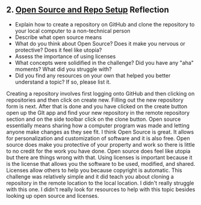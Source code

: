 ## 2. [Open Source and Repo Setup](2_set_up_repo/readme.md) Reflection

* Explain how to create a repository on GitHub and clone the repository to your local computer to a non-technical person
* Describe what open source means
* What do you think about Open Source? Does it make you nervous or protective? Does it feel like utopia?
* Assess the importance of using licenses
* What concepts were solidified in the challenge? Did you have any "aha" moments? What did you struggle with?
* Did you find any resources on your own that helped you better understand a topic? If so, please list it.

<!-- Add your reflection here. Remove the comment markers -->
  Creating a repository involves first logging onto GitHub and then clicking on repositories and then click on create new. Filling out the new repository form is next. After that is done and you have clicked on the create button open up the GIt app and find your new repository in the remote repository section and on the side toolbar click on the clone button. 
  Open source essentially means sharing how a computer program was made and letting anyone make changes as they see fit. 
  I think Open Source is great. It allows for personalization and customization of software and it is also free. Open source does make you protective of your property and work so there is little to no credit for the work you have done. Open source does feel like utopia but there are things wrong with that. 
  Using licenses is important because it is the license that allows you the software to be used, modified, and shared. Licenses allow others to help you because copyright is automatic. 
  This challenge was relatively simple and it did teach you about cloning a repository in the remote location to the local location. I didn't really struggle with this one. 
  I didn't really look for resources to help with this topic besides looking up open source and licenses. 
  
  
